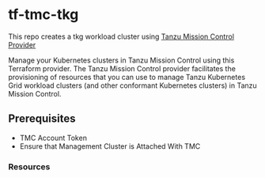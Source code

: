 # tf-tmc-tkg
This repo creates a tkg workload cluster using [Tanzu Mission Control Provider](https://registry.terraform.io/providers/vmware/tanzu-mission-control/latest/docs)

Manage your Kubernetes clusters in Tanzu Mission Control using this Terraform provider. The Tanzu Mission Control provider facilitates the provisioning of resources that you can use to manage Tanzu Kubernetes Grid workload clusters (and other conformant Kubernetes clusters) in Tanzu Mission Control.

## Prerequisites 

* TMC Account Token
* Ensure that Management Cluster is Attached With TMC

### Resources 
